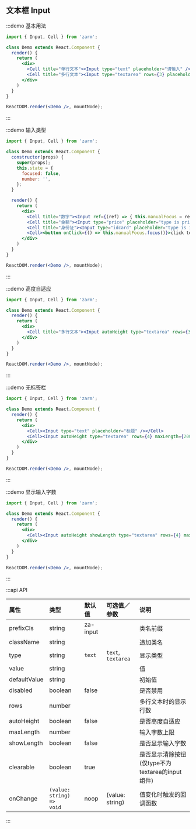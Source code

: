 ## 文本框 Input

:::demo 基本用法
```jsx
import { Input, Cell } from 'zarm';

class Demo extends React.Component {
  render() {
    return (
      <div>
        <Cell title="单行文本"><Input type="text" placeholder="请输入" /></Cell>
        <Cell title="多行文本"><Input type="textarea" rows={3} placeholder="请输入" /></Cell>
      </div>
    )
  }
}

ReactDOM.render(<Demo />, mountNode);
```
:::


:::demo 输入类型
```jsx
import { Input, Cell } from 'zarm';

class Demo extends React.Component {
  constructor(props) {
    super(props);
    this.state = {
      focused: false,
      number: '',
    };
  }

  render() {
    return (
      <div>
        <Cell title="数字"><Input ref={(ref) => { this.manualFocus = ref; }} type="number" placeholder="type is number" value={this.state.number} focused={this.state.focused} onFocus={value => console.log(`onFocus: ${value}`)} onBlur={value => console.log(`onBlur: ${value}`)} onClear={(value) => { this.setState({ number: '' }); console.log('清除了', value); }} /></Cell>
        <Cell title="金额"><Input type="price" placeholder="type is price" /></Cell>
        <Cell title="身份证"><Input type="idcard" placeholder="type is idcard" /></Cell>
        <Cell><button onClick={() => this.manualFocus.focus()}>click to focus the first input</button></Cell>
      </div>
    )
  }
}

ReactDOM.render(<Demo />, mountNode);
```
:::


:::demo 高度自适应
```jsx
import { Input, Cell } from 'zarm';

class Demo extends React.Component {
  render() {
    return (
      <div>
        <Cell title="多行文本"><Input autoHeight type="textarea" rows={3} placeholder="写点啥..." /></Cell>
      </div>
    )
  }
}

ReactDOM.render(<Demo />, mountNode);
```
:::


:::demo 无标签栏
```jsx
import { Input, Cell } from 'zarm';

class Demo extends React.Component {
  render() {
    return (
      <div>
        <Cell><Input type="text" placeholder="标题" /></Cell>
        <Cell><Input autoHeight type="textarea" rows={4} maxLength={200} placeholder="摘要" /></Cell>
      </div>
    )
  }
}

ReactDOM.render(<Demo />, mountNode);
```
:::


:::demo 显示输入字数
```jsx
import { Input, Cell } from 'zarm';

class Demo extends React.Component {
  render() {
    return (
      <div>
        <Cell><Input autoHeight showLength type="textarea" rows={4} maxLength={200} placeholder="摘要" /></Cell>
      </div>
    )
  }
}

ReactDOM.render(<Demo />, mountNode);
```
:::


:::api API

| 属性 | 类型 | 默认值 | 可选值／参数 | 说明 |
| :--- | :--- | :--- | :--- | :--- |
| prefixCls | string | za-input | | 类名前缀 |
| className | string | | | 追加类名 |
| type | string | `text` | `text`, `textarea` | 显示类型 |
| value | string |  | | 值 |
| defaultValue | string |  | | 初始值 |
| disabled | boolean | false | | 是否禁用 |
| rows | number | | | 多行文本时的显示行数 |
| autoHeight | boolean | false | | 是否高度自适应 |
| maxLength | number | | | 输入字数上限 |
| showLength | boolean | false | | 是否显示输入字数 |
| clearable | boolean | true | | 是否显示清除按钮(仅type不为textarea的input组件) |
| onChange | <code>(value: string) => void</code> | noop | \(value: string\) | 值变化时触发的回调函数 |

:::